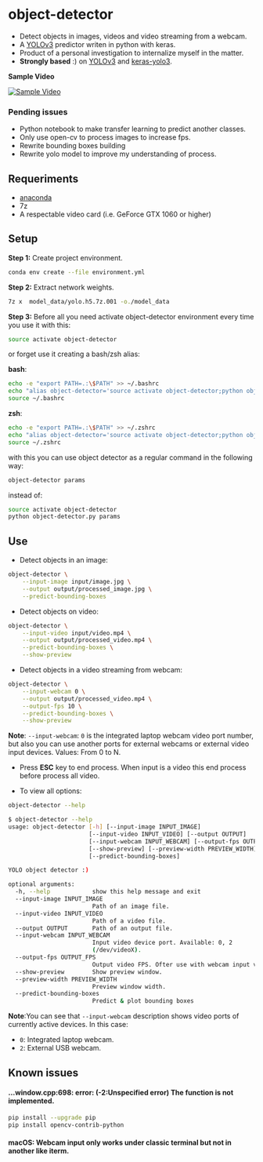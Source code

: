 #  object-detector

* Detect objects in images, videos and video streaming from a webcam.
* A [YOLOv3](https://pjreddie.com/darknet/yolo/) predictor writen in python with keras.
* Product of a personal investigation to internalize myself in the matter.
* **Strongly based** :) on [YOLOv3](https://github.com/xiaochus/YOLOv3) and [keras-yolo3](https://github.com/qqwweee/keras-yolo3).

**Sample Video**

[![Sample Video](https://img.youtube.com/vi/GIXVGANX9WM/0.jpg)](http://www.youtube.com/watch?v=GIXVGANX9WM)

### Pending issues

* Python notebook to make transfer learning to predict another classes.
* Only use open-cv to process images to increase fps.
* Rewrite bounding boxes building
* Rewrite yolo model to improve my understanding of process.

## Requeriments

* [anaconda](https://www.anaconda.com/download/#linux)
* 7z
* A respectable video card (i.e. GeForce GTX 1060 or higher)

## Setup

**Step 1:** Create project environment.

```bash
conda env create --file environment.yml
```

**Step 2:** Extract network weights.

```bash
7z x  model_data/yolo.h5.7z.001 -o./model_data 
```

**Step 3:** Before all you need activate object-detector environment every time you use it with this:

```bash
source activate object-detector
```

or forget use it creating a bash/zsh alias:

**bash**:
```bash
echo -e "export PATH=.:\$PATH" >> ~/.bashrc
echo "alias object-detector='source activate object-detector;python object-detector.py'" >> ~/.bashrc
source ~/.bashrc
```

**zsh**:
```bash
echo -e "export PATH=.:\$PATH" >> ~/.zshrc
echo "alias object-detector='source activate object-detector;python object-detector.py'" >> ~/.zshrc
source ~/.zshrc
```

with this you can use object detector as a regular command in the following way:

```bash
object-detector params
```

instead of:

```bash
source activate object-detector
python object-detector.py params
```

## Use

* Detect objects in an image:

```bash
object-detector \
    --input-image input/image.jpg \
    --output output/processed_image.jpg \
    --predict-bounding-boxes
```

* Detect objects on video:

```bash
object-detector \
    --input-video input/video.mp4 \
    --output output/processed_video.mp4 \
    --predict-bounding-boxes \
    --show-preview
```

* Detect objects in a video streaming from webcam:

```bash
object-detector \
    --input-webcam 0 \
    --output output/processed_video.mp4 \
    --output-fps 10 \
    --predict-bounding-boxes \
    --show-preview
```

**Note**: `--input-webcam`: `0` is the integrated laptop webcam video port number, but also you can use another ports for external webcams or external video input devices. Values: From 0 to N.

* Press **ESC** key to end process. When input is a video this end process before process all video.

* To view all options:

```bash
object-detector --help

$ object-detector --help
usage: object-detector [-h] [--input-image INPUT_IMAGE]
                       [--input-video INPUT_VIDEO] [--output OUTPUT]
                       [--input-webcam INPUT_WEBCAM] [--output-fps OUTPUT_FPS]
                       [--show-preview] [--preview-width PREVIEW_WIDTH]
                       [--predict-bounding-boxes]

YOLO object detector :)

optional arguments:
  -h, --help            show this help message and exit
  --input-image INPUT_IMAGE
                        Path of an image file.
  --input-video INPUT_VIDEO
                        Path of a video file.
  --output OUTPUT       Path of an output file.
  --input-webcam INPUT_WEBCAM
                        Input video device port. Available: 0, 2
                        (/dev/videoX).
  --output-fps OUTPUT_FPS
                        Output video FPS. Ofter use with webcam input videos
  --show-preview        Show preview window.
  --preview-width PREVIEW_WIDTH
                        Preview window width.
  --predict-bounding-boxes
                        Predict & plot bounding boxes
```

**Note**:You can see that `--input-webcam` description shows video ports of currently active devices. In this case:
* `0`: Integrated laptop webcam.
* `2`: External USB webcam.

## Known issues

#### ...window.cpp:698: error: (-2:Unspecified error) The function is not implemented. 

```bash
pip install --upgrade pip
pip install opencv-contrib-python
```

#### macOS: Webcam input only works under classic terminal but not in another like iterm.
